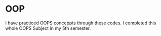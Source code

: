 # OOP
I have practiced OOPS conceppts through these codes. I completed this whole OOPS Subject in my 5th semester. 
